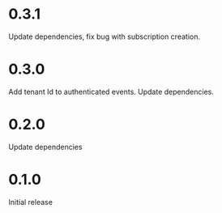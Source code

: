 # 0.3.1

Update dependencies, fix bug with subscription creation.

# 0.3.0

Add tenant Id to authenticated events. Update dependencies.

# 0.2.0

Update dependencies

# 0.1.0

Initial release